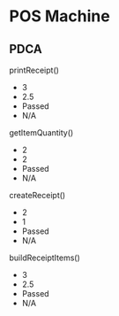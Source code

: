 # POS Machine
## PDCA
printReceipt()  
- 3   
- 2.5   
- Passed   
- N/A

getItemQuantity()
- 2
- 2
- Passed
- N/A

createReceipt()
- 2
- 1
- Passed
- N/A

buildReceiptItems()
- 3
- 2.5
- Passed
- N/A